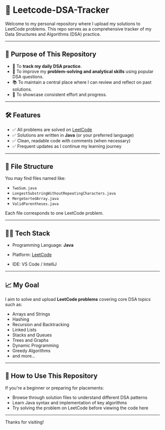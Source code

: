 # 📘 Leetcode-DSA-Tracker

Welcome to my personal repository where I upload my solutions to LeetCode problems. This repo serves as a comprehensive tracker of my Data Structures and Algorithms (DSA) practice.

---

## 🚀 Purpose of This Repository

- 📌 To **track my daily DSA practice**.
- 🧠 To improve my **problem-solving and analytical skills** using popular DSA questions.
- 📚 To maintain a central place where I can review and reflect on past solutions.
- 💼 To showcase consistent effort and progress.

---

## 🛠️ Features

- ✅ All problems are solved on [LeetCode](https://leetcode.com/)
- ✅ Solutions are written in **Java** (or your preferred language)
- ✅ Clean, readable code with comments (when necessary)
- ✅ Frequent updates as I continue my learning journey

---

## 📂 File Structure

You may find files named like:

- `TwoSum.java`
- `LongestSubstringWithoutRepeatingCharacters.java`
- `MergeSortedArray.java`
- `ValidParentheses.java`

Each file corresponds to one LeetCode problem.

---

## 🧑‍💻 Tech Stack

- Programming Language: **Java**  

- Platform: [LeetCode](https://leetcode.com/)

- IDE: VS Code / IntelliJ

---

## 📈 My Goal

I aim to solve and upload **LeetCode problems** covering core DSA topics such as:

- Arrays and Strings  
- Hashing  
- Recursion and Backtracking  
- Linked Lists  
- Stacks and Queues  
- Trees and Graphs  
- Dynamic Programming  
- Greedy Algorithms  
- and more...

---

## 🏁 How to Use This Repository

If you're a beginner or preparing for placements:
- Browse through solution files to understand different DSA patterns
- Learn Java syntax and implementation of key algorithms
- Try solving the problem on LeetCode before viewing the code here

---

Thanks for visiting!
